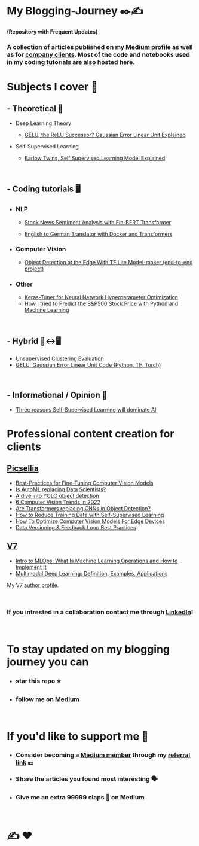 # My Blogging-Journey  ✒️✍️

**(Repository with Frequent Updates)**

### A collection of articles published on my [Medium profile](https://medium.com/@poulinakis.kon) as well as for [company clients](https://github.com/Poulinakis-Konstantinos/Blogging-Journey/edit/main/README.md#professional-content-creation-for-clients).  Most of the code and notebooks used in my coding tutorials are also hosted here.

# Subjects I cover 📜

## - Theoretical 📜
  - Deep Learning Theory
    - [GELU, the ReLU Successor? Gaussian Error Linear Unit Explained](https://pub.towardsai.net/is-gelu-the-relu-successor-deep-learning-activations-7506cf96724f)
    
  - Self-Supervised Learning
     - [Barlow Twins, Self Supervised Learning Model Explained](https://medium.com/mlearning-ai/barlow-twins-self-supervised-learning-model-explained-python-torch-code-tutorial-e8f3688bbb6d)

</br>

## - Coding tutorials 🖥️
* ### NLP
  -  [Stock News Sentiment Analysis with Fin-BERT Transformer](https://medium.com/codex/stocks-news-sentiment-analysis-with-deep-learning-transformers-and-machine-learning-cdcdb827fc06)
  
  -  [English to German Translator with Docker and Transformers](https://medium.com/codex/build-an-english-to-german-translator-with-docker-and-huggingface-transformers-in-15-minutes-with-ml-8386135a3fa9)

* ### Computer Vision
  -  [Object Detection at the Edge With TF Lite Model-maker (end-to-end project)](https://pub.towardsai.net/object-detection-at-the-edge-with-tf-lite-model-maker-e635a17b0854)
  

* ### Other
  - [Keras-Tuner for Neural Network Hyperparameter Optimization](https://github.com/Poulinakis-Konstantinos/Blogging-Journey/tree/main/Keras-Tuner-Complete-Tutorial)
  - [How I tried to Predict the S&P500 Stock Price with Python and Machine Learning](https://medium.com/mlearning-ai/predict-sp500-stock-price-with-python-machine-learning-sentiment-analysis-a296dc276353)

</br>

## - Hybrid  📜↔️🖥️
- [Unsupervised Clustering Evaluation](https://github.com/Poulinakis-Konstantinos/Blogging-Journey/tree/main/Unsupervised%20Clustering%20Evaluation)
- [GELU: Gaussian Error Linear Unit Code (Python, TF, Torch)](https://pub.towardsai.net/gelu-gaussian-error-linear-unit-code-python-tf-torch-neural-network-bert-de539517edef)

</br>

## - Informational / Opinion 📰
- [Three reasons Self-Supervised Learning will dominate AI](https://medium.com/geekculture/three-reasons-self-supervised-learning-will-dominate-artificial-intelligence-ai-69904684c935)


# Professional content creation for clients
## [Picsellia](https://www.picsellia.com/)

- [Best-Practices for Fine-Tuning Computer Vision Models](https://www.picsellia.com/post/best-practices-for-fine-tuning-computer-vision-models)
- [Is AutoML replacing Data Scientists?](https://www.picsellia.com/post/is-automl-replacing-data-scientists)
- [A dive into YOLO object detection](https://www.picsellia.com/post/a-dive-into-yolo-object-detection)
- [6 Computer Vision Trends in 2022](https://www.picsellia.com/post/6-computer-vision-trends-in-2022)
- [Are Transformers replacing CNNs in Object Detection?](https://www.picsellia.com/post/are-transformers-replacing-cnns-in-object-detection)
- [How to Reduce Training Data with Self-Supervised Learning](https://www.picsellia.com/post/reduce-training-data-with-self-supervised-learning)
- [How To Optimize Computer Vision Models For Edge Devices](https://www.picsellia.com/post/optimize-computer-vision-models-on-the-edge)
- [Data Versioning & Feedback Loop Best Practices](https://www.picsellia.com/post/feedback-loops-and-versioning-in-computer-vision)

## [V7](https://www.v7labs.com/) 
- [Intro to MLOps: What Is Machine Learning Operations and How to Implement It](https://www.v7labs.com/blog/mlops-machine-learning-ops-guide)
- [Multimodal Deep Learning: Definition, Examples, Applications](https://www.v7labs.com/blog/multimodal-deep-learning-guide)

My V7 [author profile](https://www.v7labs.com/authors/konstantinos-poulinakis#).

</br>

### If you intrested in a collaboration contact me through [LinkedIn](https://www.linkedin.com/in/konstantinos-poulinakis-4554821a3/)!

</br>

# To stay updated on my blogging journey you can 
- ### star this repo :star: 
- ### follow me on [Medium](https://medium.com/@poulinakis.kon)

</br>

# If you'd like to support me 🫰
- ### Consider becoming a [Medium member](https://medium.com/@poulinakis.kon/membership) through my [referral link](https://medium.com/@poulinakis.kon/membership) 💵
- ### Share the articles you found most interesting 🗣️
- ### Give me an extra 99999 claps 👏 on Medium 

</br>

# ✍️ :heart:

<!--<a href="https://trackgit.com">
<img src="https://us-central1-trackgit-analytics.cloudfunctions.net/token/ping/lcze5sye4b8jhcnx26jl" alt="trackgit-views" />
</a>-->
